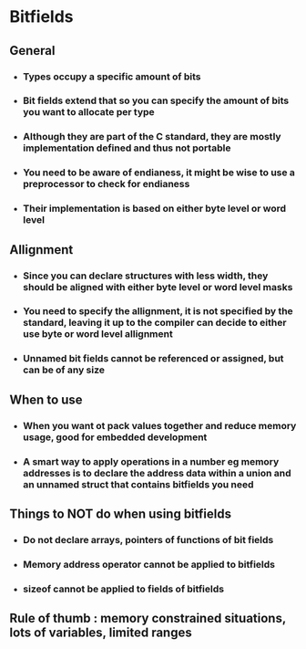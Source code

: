 # Bitfields

## __General__

* ### Types occupy a specific amount of bits
* ### Bit fields extend that so __you can specify the amount of bits you want to allocate per type__
* ### Although they are part of the C standard, __they are mostly implementation defined and thus not portable__
* ### You need to __be aware of endianess__, it might be wise to use a preprocessor to check for endianess
* ### Their implementation is based on either __byte level__ or __word level__

## __Allignment__

* ### Since you can declare structures with __less__ width, they should be aligned with either __byte level__ or __word level__ masks

* ### __You need to specify the allignment__, it is not specified by the standard, __leaving it up to the compiler can decide to either use byte or word level allignment__

* ### __Unnamed bit fields cannot be referenced or assigned, but can be of any size__

## __When to use__

* ### __When you want ot pack values together and reduce memory usage, good for embedded development__

* ### A smart way to apply operations in a number eg __memory addresses__ is to __declare the address data within a union and an unnamed struct that contains bitfields you need__

## __Things to **NOT** do when using bitfields__

* ### Do not declare __arrays, pointers of functions__ of bit fields

* ### __Memory address operator cannot be applied to bitfields__

* ### __sizeof cannot be applied to fields of bitfields__

## Rule of thumb : __memory constrained situations, lots of variables, limited ranges__